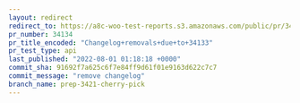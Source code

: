 ```yaml
---
layout: redirect
redirect_to: https://a8c-woo-test-reports.s3.amazonaws.com/public/pr/34134/api/index.html
pr_number: 34134
pr_title_encoded: "Changelog+removals+due+to+34133"
pr_test_type: api
last_published: "2022-08-01 01:18:18 +0000"
commit_sha: 91692f7a625c6f7e84ff9d61f01e9163d622c7c7
commit_message: "remove changelog"
branch_name: prep-3421-cherry-pick
---
```

